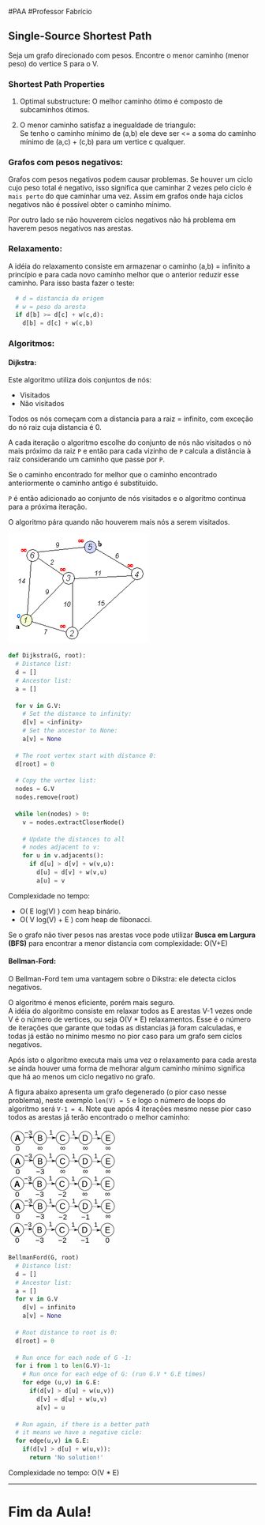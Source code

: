 
#PAA
#Professor Fabrício

## Single-Source Shortest Path

Seja um grafo direcionado com pesos. Encontre o
menor caminho (menor peso) do vertice S para o V.

### Shortest Path Properties

1. Optimal substructure:
   O melhor caminho ótimo é composto de subcaminhos ótimos.

2. O menor caminho satisfaz a inegualdade de triangulo:  
   Se tenho o caminho mínimo de (a,b) ele deve ser <=
   a soma do caminho mínimo de (a,c) + (c,b) para um vertice c qualquer.

### Grafos com pesos negativos:

Grafos com pesos negativos podem causar problemas. Se houver um ciclo
cujo peso total é negativo, isso significa que caminhar 2 vezes pelo
ciclo é `mais perto` do que caminhar uma vez. Assim em grafos
onde haja ciclos negativos não é possível obter o caminho mínimo.

Por outro lado se não houverem ciclos negativos não há problema
em haverem pesos negativos nas arestas.

### Relaxamento:
 
  A idéia do relaxamento consiste em armazenar o caminho
  (a,b) = infinito a princípio e para cada novo caminho
  melhor que o anterior reduzir esse caminho. Para isso
  basta fazer o teste:
  
```python
  # d = distancia da origem
  # w = peso da aresta
  if d[b] >= d[c] + w(c,d):
    d[b] = d[c] + w(c,b)
```

### Algoritmos:

#### Dijkstra:

Este algoritmo utiliza dois conjuntos de nós:

- Visitados
- Não visitados

Todos os nós começam com a distancia para a raiz = infinito,
com exceção do nó raiz cuja distancia é 0.

A cada iteração o algoritmo escolhe do conjunto de nós não visitados
o nó mais próximo da raiz `P` e então para cada vizinho de `P`
calcula a distância à raiz considerando um caminho que passe por `P`.

Se o caminho encontrado for melhor que o caminho encontrado
anteriormente o caminho antigo é substituido.

`P` é então adicionado ao conjunto de nós visitados e o algoritmo
continua para a próxima iteração.

O algoritmo pára quando não houverem mais nós a serem visitados.

![Demonstração Dijkstra](images/dijkstra.gif "animação representando a execução")

```python
def Dijkstra(G, root):
  # Distance list:
  d = []
  # Ancestor list:
  a = []
  
  for v in G.V:
    # Set the distance to infinity:
    d[v] = <infinity>
    # Set the ancestor to None:
    a[v] = None

  # The root vertex start with distance 0:
  d[root] = 0
  
  # Copy the vertex list:
  nodes = G.V
  nodes.remove(root)
  
  while len(nodes) > 0:
    v = nodes.extractCloserNode()
    
    # Update the distances to all
    # nodes adjacent to v:
    for u in v.adjacents():
      if d[u] > d[v] + w(v,u):
        d[u] = d[v] + w(v,u)
        a[u] = v
```

Complexidade no tempo:

- O( E log(V) ) com heap binário.
- O( V log(V) + E ) com heap de fibonacci.

Se o grafo não tiver pesos nas arestas voce pode utilizar
**Busca em Largura (BFS)** para encontrar a menor distancia
com complexidade: O(V+E)

#### Bellman-Ford:

O Bellman-Ford tem uma vantagem sobre o Dikstra:
  ele detecta ciclos negativos.

O algoritmo é menos eficiente, porém mais seguro.  
A idéia do algoritmo consiste em relaxar todos as E
arestas V-1 vezes onde V é o número de vertices, ou seja
O(V * E) relaxamentos. Esse é o número de iterações que garante
que todas as distancias já foram calculadas, e todas já estão
no mínimo mesmo no pior caso para um grafo sem ciclos negativos.

Após isto o algoritmo executa mais uma vez o relaxamento para cada aresta
se ainda houver uma forma de melhorar algum caminho mínimo significa
que há ao menos um ciclo negativo no grafo.

A figura abaixo apresenta um grafo degenerado (o pior caso nesse problema), neste
exemplo `len(V) = 5` e  logo o número de loops do algoritmo será `V-1 = 4`.
Note que após 4 iterações mesmo nesse pior caso todos as arestas já terão encontrado
o melhor caminho:

![worst-case Bellman-Ford](images/bellman-ford.png)

```python
BellmanFord(G, root)
  # Distance list:
  d = []
  # Ancestor list:
  a = []
  for v in G.V
    d[v] = infinito
    a[v] = None
  
  # Root distance to root is 0:
  d[root] = 0
  
  # Run once for each node of G -1:
  for i from 1 to len(G.V)-1:
    # Run once for each edge of G: (run G.V * G.E times)
    for edge (u,v) in G.E:
      if(d[v] > d[u] + w(u,v))
        d[v] = d[u] + w(u,v)
        a[v] = u

  # Run again, if there is a better path
  # it means we have a negative cicle:
  for edge(u,v) in G.E:
    if(d[v] > d[u] + w(u,v)):
      return 'No solution!'
```

Complexidade no tempo: O(V * E)

---

# Fim da Aula!

